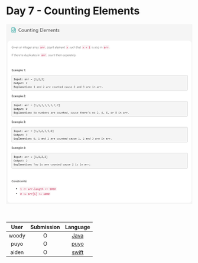 # Day 7 - Counting Elements

![07-counting-elements](../images/07-counting-elements.png)

<br>

User  | Submission | Language
:--:  | :--------: | :-----:
woody | O          | [Java](./woody.md)
puyo | O          | [puyo](./puyo.cpp)
aiden | O          | [swift](./aiden.swift)
